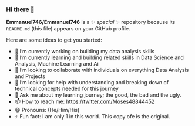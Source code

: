 ### Hi there 👋

**Emmanuel746/Emmanuel746** is a ✨ _special_ ✨ repository because its `README.md` (this file) appears on your GitHub profile.

Here are some ideas to get you started:

- 🔭 I’m currently working on building my data analysis skills
- 🌱 I’m currently learning and building related skills in Data Science and Analysis, Machine Learning and Ai
- 👯 I’m looking to collaborate with individuals on everything Data Analysis and Projects
- 🤔 I’m looking for help with understanding and breaking down of technical concepts needed for this journey
- 💬 Ask me about my learning journey; the good, the bad and the ugly.
- 📫 How to reach me: https://twitter.com/Moses48844452
- 😄 Pronouns: (He/Him/His)
- ⚡ Fun fact: I am only 1 in this world. This copy ofe is the original.
